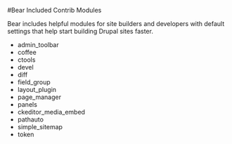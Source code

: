 #Bear Included Contrib Modules

Bear includes helpful modules for site builders and developers with default settings that help start building Drupal sites faster.

- admin_toolbar
- coffee
- ctools
- devel
- diff
- field_group
- layout_plugin
- page_manager
- panels
- ckeditor_media_embed
- pathauto
- simple_sitemap
- token